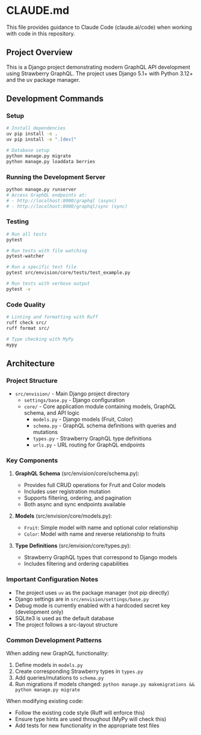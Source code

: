 # CLAUDE.md

This file provides guidance to Claude Code (claude.ai/code) when working with code in this repository.

## Project Overview

This is a Django project demonstrating modern GraphQL API development using Strawberry GraphQL. The project uses Django 5.1+ with Python 3.12+ and the uv package manager.

## Development Commands

### Setup
```bash
# Install dependencies
uv pip install -e .
uv pip install -e ".[dev]"

# Database setup
python manage.py migrate
python manage.py loaddata berries
```

### Running the Development Server
```bash
python manage.py runserver
# Access GraphQL endpoints at:
# - http://localhost:8000/graphql (async)
# - http://localhost:8000/graphql/sync (sync)
```

### Testing
```bash
# Run all tests
pytest

# Run tests with file watching
pytest-watcher

# Run a specific test file
pytest src/envision/core/tests/test_example.py

# Run tests with verbose output
pytest -v
```

### Code Quality
```bash
# Linting and formatting with Ruff
ruff check src/
ruff format src/

# Type checking with MyPy
mypy
```

## Architecture

### Project Structure
- `src/envision/` - Main Django project directory
  - `settings/base.py` - Django configuration
  - `core/` - Core application module containing models, GraphQL schema, and API logic
    - `models.py` - Django models (Fruit, Color)
    - `schema.py` - GraphQL schema definitions with queries and mutations
    - `types.py` - Strawberry GraphQL type definitions
    - `urls.py` - URL routing for GraphQL endpoints

### Key Components

1. **GraphQL Schema** (src/envision/core/schema.py):
   - Provides full CRUD operations for Fruit and Color models
   - Includes user registration mutation
   - Supports filtering, ordering, and pagination
   - Both async and sync endpoints available

2. **Models** (src/envision/core/models.py):
   - `Fruit`: Simple model with name and optional color relationship
   - `Color`: Model with name and reverse relationship to fruits

3. **Type Definitions** (src/envision/core/types.py):
   - Strawberry GraphQL types that correspond to Django models
   - Includes filtering and ordering capabilities

### Important Configuration Notes

- The project uses `uv` as the package manager (not pip directly)
- Django settings are in `src/envision/settings/base.py`
- Debug mode is currently enabled with a hardcoded secret key (development only)
- SQLite3 is used as the default database
- The project follows a src-layout structure

### Common Development Patterns

When adding new GraphQL functionality:
1. Define models in `models.py`
2. Create corresponding Strawberry types in `types.py`
3. Add queries/mutations to `schema.py`
4. Run migrations if models changed: `python manage.py makemigrations && python manage.py migrate`

When modifying existing code:
- Follow the existing code style (Ruff will enforce this)
- Ensure type hints are used throughout (MyPy will check this)
- Add tests for new functionality in the appropriate test files